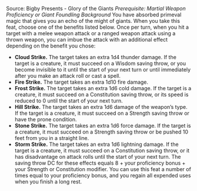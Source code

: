 Source: Bigby Presents - Glory of the Giants
*Prerequisite: Martial Weapon Proficiency or Giant Foundling Background*
You have absorbed primeval magic that gives you an echo of the might of giants. When you take this feat, choose one of the benefits listed below. Once per turn, when you hit a target with a melee weapon attack or a ranged weapon attack using a thrown weapon, you can imbue the attack with an additional effect depending on the benefit you chose:
* **Cloud Strike.** The target takes an extra 1d4 thunder damage. If the target is a creature, it must succeed on a Wisdom saving throw, or you become invisible to it until the start of your next turn or until immediately after you make an attack roll or cast a spell.
* **Fire Strike.** The target takes an extra 1d10 fire damage.
* **Frost Strike.** The target takes an extra 1d6 cold damage. If the target is a creature, it must succeed on a Constitution saving throw, or its speed is reduced to 0 until the start of your next turn.
* **Hill Strike.** The target takes an extra 1d6 damage of the weapon’s type. If the target is a creature, it must succeed on a Strength saving throw or have the prone condition.
* **Stone Strike.** The target takes an extra 1d6 force damage. If the target is a creature, it must succeed on a Strength saving throw or be pushed 10 feet from you in a straight line.
* **Storm Strike.** The target takes an extra 1d6 lightning damage. If the target is a creature, it must succeed on a Constitution saving throw, or it has disadvantage on attack rolls until the start of your next turn.
The saving throw DC for these effects equals 8 + your proficiency bonus + your Strength or Constitution modifier.
You can use this feat a number of times equal to your proficiency bonus, and you regain all expended uses when you finish a long rest.